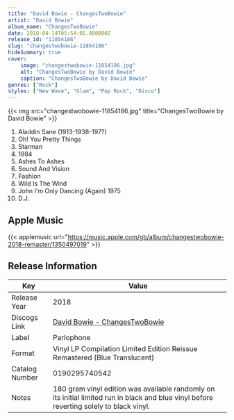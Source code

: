 ```yaml
---
title: "David Bowie - ChangesTwoBowie"
artist: "David Bowie"
album_name: "ChangesTwoBowie"
date: 2018-04-14T05:54:05.000000Z
release_id: "11854186"
slug: "changestwobowie-11854186"
hideSummary: true
cover:
    image: "changestwobowie-11854186.jpg"
    alt: "ChangesTwoBowie by David Bowie"
    caption: "ChangesTwoBowie by David Bowie"
genres: ["Rock"]
styles: ["New Wave", "Glam", "Pop Rock", "Disco"]
---
```


{{< img src="changestwobowie-11854186.jpg" title="ChangesTwoBowie by David Bowie" >}}

<!-- section break -->

1. Aladdin Sane (1913-1938-197?) 
2. Oh! You Pretty Things
3. Starman
4. 1984
5. Ashes To Ashes
6. Sound And Vision
7. Fashion
8. Wild Is The Wind
9. John I'm Only Dancing (Again) 1975
10. D.J.

<!-- section break -->




## Apple Music
{{< applemusic url="https://music.apple.com/gb/album/changestwobowie-2018-remaster/1350497019" >}}






## Release Information
|  Key           | Value                                                |
| ---------------| ---------------------------------------------------- |
| Release Year   | 2018                                   |
| Discogs Link   | [David Bowie - ChangesTwoBowie](https://www.discogs.com/release/11854186-David-Bowie-ChangesTwoBowie) |
| Label          | Parlophone |
| Format         | Vinyl LP Compilation Limited Edition Reissue Remastered (Blue Translucent) |
| Catalog Number | 0190295740542 |
| Notes | 180 gram vinyl edition was available randomly on its initial limited run in black and blue vinyl before reverting solely to black vinyl. |
